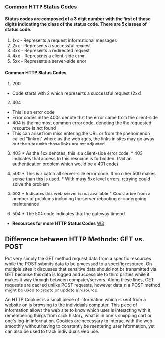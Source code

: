 ### Common HTTP Status Codes

#### Status codes are composed of a 3 digit number with the first of those digits indicating the class of the status code.  There are 5 classes of status code.
  1. 1xx - Represents a request informational messages
  2. 2xx - Represents a successful request
  3. 3xx - Represents a redirected request
  4. 4xx - Represents a client-side error
  5. 5xx - Represents a server-side error

#### Common HTTP Status Codes

1. 200
  * Code starts with 2 which represents a successful request (2xx)

2. 404
  * This is an error code
  * Error codes in the 400s denote that the error came from the client-side
  * 404 is the me most common error code, denoting the the requested resource is not found
  * This can arise from miss entering the URL or from the phenomenon called "linkrot" where as the web ages, the links in sites may go away but the sites with those links are not adjusted

  3. 403
    * As the 4xx denotes, this is a client-side error code.
    * 403 indicates that access to this resource is forbidden.  (Not an authentication problem which would be a 401 code)

  4. 500
    * This is a catch all server-side error code.  If no other 500 makes sense than this is used.
    * With many 5xx level errors, retrying could solve the problem

  5. 503
    * Indicates this web server is not available
    * Could arise from a number of problems including the server rebooting or undergoing maintenance

  6. 504
    * The 504 code indicates that the gateway timeout

* **Resources for more HTTP Status Codes**
[W3](https://www.w3.org/Protocols/rfc2616/rfc2616-sec10.htmls)

## Difference between HTTP Methods: GET vs. POST

Put very simply the GET method request data from a specific resources while the POST submits data to be processed to a specific resource.  On multiple sites it discusses that sensitive data should not be transmitted via GET because this data is logged and accessible to third parties while it makes it way through between computer/servers.  Along these lines, GET requests are cached unlike POST requests, however data in a POST method might be used to create or update a resource.

An HTTP Cookies is a small piece of information which is sent from a website on is browsing to the individuals computer.  This piece of information allows the web site to know which user is interacting with it, remembering things from click history, what is in one's shopping cart or one's log-in information.  Cookies are necessary to interact with the web smoothly without having to constantly be reentering user information, yet can also be used to track individuals web use.